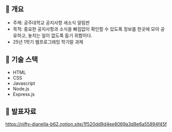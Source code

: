 ## 📌 개요
- 주제: 공주대학교 공지사항 새소식 알림판
- 목적: 중요한 공지사항과 소식을 빠짐없이 확인할 수 있도록 정보를 한곳에 모아 공유하고, 놓치는 일이 없도록 돕기 위함이다.
- 25년 1학기 웹프로그래밍 학기말 과제

## 📌 기술 스택
- HTML
- CSS
- Javascript
- Node.js
- Express.js

## 📌 발표자료
https://nifty-dianella-b62.notion.site/1f520dd9d4ee8069a3d8e6a55894f45f
